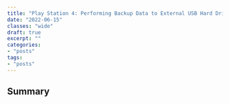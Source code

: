 ```yaml
---
title: "Play Station 4: Performing Backup Data to External USB Hard Drive"
date: "2022-06-15"
classes: "wide"
draft: true
excerpt: ""
categories:
- "posts"
tags:
- "posts"
---
```


## Summary


